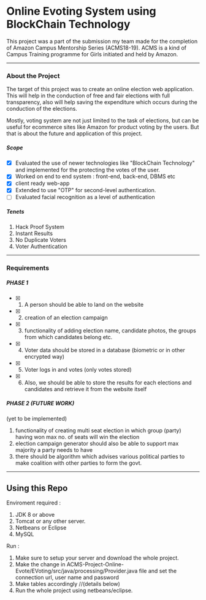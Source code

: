 # Online Evoting System using BlockChain Technology

This project was a part of the submission my team made for the completion of Amazon Campus Mentorship Series (ACMS18-19). ACMS is a kind of Campus Training programme for Girls initiated and held by Amazon.

---- 

### About the Project

The target of this project was to create an online election web application. This will help in the conduction of free and fair
elections with full transparency, also will help saving the expenditure which occurs during the conduction of the
elections.

Mostly, voting system are not just limited to the task of elections, but can be useful for ecommerce sites like Amazon for product voting by the users. But that is about the future and application of this project. 

##### Scope

- [x] Evaluated the use of newer technologies like "BlockChain Technology" and implemented for the protecting the votes of the user. 
- [x] Worked on end to end system : front-end, back-end, DBMS etc
- [x] client ready web-app
- [x] Extended to use "OTP" for second-level authentication.
- [ ] Evaluated facial recognition as a level of authentication

##### Tenets 

1. Hack Proof System
2. Instant Results
3. No Duplicate Voters
4. Voter Authentication

-----

### Requirements

##### PHASE 1 

- [x] 1. A person should be able to land on the website 
- [x] 2. creation of an election campaign
- [x] 3. functionality of adding election name, candidate photos, the groups from which candidates belong etc.
- [x] 4. Voter data should be stored in a database (biometric or in other encrypted way)
- [x] 5. Voter logs in and votes (only votes stored)
- [x] 6. Also, we should be able to store the results for each elections and candidates and retrieve it from the website itself

##### PHASE 2 (FUTURE WORK)
(yet to be implemented)
1. functionality of creating multi seat election in which group (party) having won max no. of seats will win the election
2. election campaign generator should also be able to support max majority a party needs to have
3. there should be algorithm which advises various political parties to make coalition with other parties to form the govt.

----

## Using this Repo

Enviroment required :
1. JDK 8 or above
2. Tomcat or any other server. 
3. Netbeans or Eclipse 
4. MySQL

Run :
1. Make sure to setup your server and download the whole project. 
2. Make the change in ACMS-Project-Online-Evote/EVoting/src/java/processing/Provider.java file and set the connection url, user name and password
3. Make tables accordingly //(details below)
4. Run the whole project using netbeans/eclipse. 



